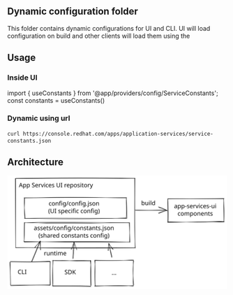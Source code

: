 ## Dynamic configuration folder

This folder contains dynamic configurations for UI and CLI.
UI will load configuration on build and other clients will load them using the 

## Usage 

### Inside UI


import { useConstants } from '@app/providers/config/ServiceConstants';
const constants = useConstants()


### Dynamic using url

```
curl https://console.redhat.com/apps/application-services/service-constants.json
```

## Architecture

![](./architecture.svg)
